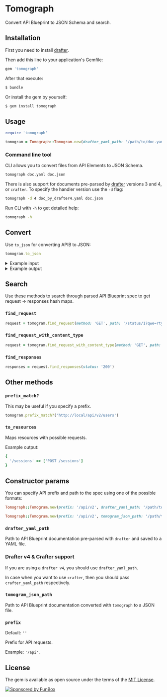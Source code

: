 # Tomograph 

Convert API Blueprint to JSON Schema and search.

## Installation

First you need to install [drafter](https://github.com/apiaryio/drafter).

Then add this line to your application's Gemfile:

```ruby
gem 'tomograph'
```

After that execute:

```bash
$ bundle
```

Or install the gem by yourself:

```bash
$ gem install tomograph
```

## Usage

```ruby
require 'tomograph'

tomogram = Tomograph::Tomogram.new(drafter_yaml_path: '/path/to/doc.yaml')
```

### Command line tool

CLI allows you to convert files from API Elements to JSON Schema.

```bash
tomograph doc.yaml doc.json
```

There is also support for documents pre-parsed by [drafter](https://github.com/apiaryio/drafter) versions 3 and 4, or `crafter`. 
To specify the handler version use the `-d` flag:

```bash
tomograph -d 4 doc_by_drafter4.yaml doc.json
```

Run CLI with `-h` to get detailed help:

```bash
tomograph -h
```

## Convert

Use `to_json` for converting APIB to JSON:

```ruby
tomogram.to_json
```

<details>
  <summary>Example input</summary>
  
  ```apib
  FORMAT: 1A
  HOST: http://test.local
  
  # project
  
  # Group project
  
  Project
  
  ## Authentication [/sessions]
  
  ### Sign In [POST]
  
  + Request (application/json)
  
      + Attributes
       + login (string, required)
       + password (string, required)
       + captcha (string, optional)
  
  + Response 401 (application/json)
  
  + Response 429 (application/json)
  
  + Response 201 (application/json)
  
      + Attributes
       + confirmation (Confirmation, optional)
       + captcha (string, optional)
       + captcha_does_not_match (boolean, optional)
  
  
  # Data Structures
  
  ## Confirmation (object)
    + id (string, required)
    + type (string, required)
    + operation (string, required)
  ```
</details>

<details>
  <summary>Example output</summary>
  
  ```json
  [
    {
      "path": "/sessions",
      "method": "POST",
      "content-type": "application/json",
      "requests": [{
        "$schema": "http://json-schema.org/draft-04/schema#",
        "type": "object",
        "properties": {
          "login": {
            "type": "string"
          },
          "password": {
            "type": "string"
          },
          "captcha": {
            "type": "string"
          }
        },
        "required": [
          "login",
          "password"
        ]
      }],
      "responses": [
        {
          "status": "401",
          "content-type": "application/json",
          "body": {}
        },
        {
          "status": "429",
          "content-type": "application/json",
          "body": {}
        },
        {
          "status": "201",
          "content-type": "application/json",
          "body": {
            "$schema": "http://json-schema.org/draft-04/schema#",
            "type": "object",
            "properties": {
              "confirmation": {
                "type": "object",
                "properties": {
                  "id": {
                    "type": "string"
                  },
                  "type": {
                    "type": "string"
                  },
                  "operation": {
                    "type": "string"
                  }
                },
                "required": [
                  "id",
                  "type",
                  "operation"
                ]
              },
              "captcha": {
                "type": "string"
              },
              "captcha_does_not_match": {
                "type": "boolean"
              }
            }
          }
        }
      ]
    }
  ]
  ```
</details> 

## Search

Use these methods to search through parsed API Blueprint spec to get request => responses hash maps.

### `find_request`

```ruby
request = tomogram.find_request(method: 'GET', path: '/status/1?qwe=rty')
```

### `find_request_with_content_type`

```ruby
request = tomogram.find_request_with_content_type(method: 'GET', path: '/status/1?qwe=rty', content_type: 'application/json')
```

### `find_responses`

```ruby
responses = request.find_responses(status: '200')
```

## Other methods

### `prefix_match?`

This may be useful if you specify a prefix.

```ruby
tomogram.prefix_match?('http://local/api/v2/users')
```

### `to_resources`

Maps resources with possible requests.

Example output:

```ruby
{
  '/sessions' => ['POST /sessions']
}
```

## Constructor params

You can specify API prefix and path to the spec using one of the possible formats:

```ruby
Tomograph::Tomogram.new(prefix: '/api/v2', drafter_yaml_path: '/path/to/doc.yaml')
```

```ruby
Tomograph::Tomogram.new(prefix: '/api/v2', tomogram_json_path: '/path/to/doc.json')
```

### `drafter_yaml_path`

Path to API Blueprint documentation pre-parsed with `drafter` and saved to a YAML file.

### Drafter v4 & Crafter support

If you are using a `drafter v4`, you should use `drafter_yaml_path`. 

In case when you want to use `сrafter`, then you should pass `crafter_yaml_path` respectively. 

### `tomogram_json_path`

Path to API Blueprint documentation converted with `tomograph` to a JSON file.

### `prefix`

Default: `''`

Prefix for API requests. 

Example: `'/api'`.

## License

The gem is available as open source under the terms of the [MIT License](http://opensource.org/licenses/MIT).

[![Sponsored by FunBox](https://funbox.ru/badges/sponsored_by_funbox_centered.svg)](https://funbox.ru)
